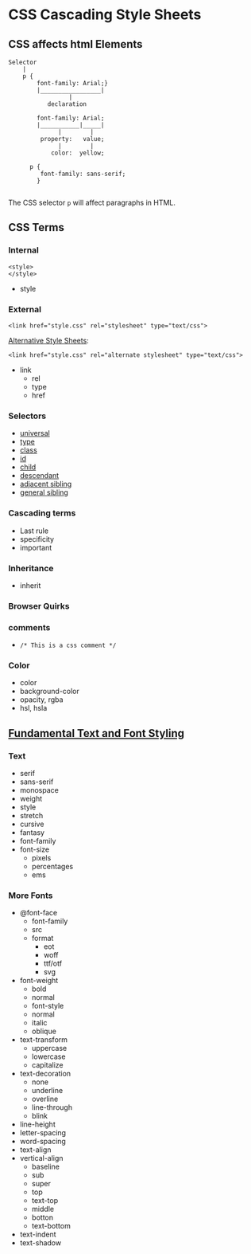 # CSS Cascading Style Sheets

## CSS affects html Elements

```
Selector
	|
	p { 
	    font-family: Arial;}                 
	    |_________________|
	             |
	       declaration
             	       
	    font-family: Arial;
	    |___________|_____|
	          |        |  
	     property:   value;
	          |        |
	        color:  yellow;
	        
	  p {
	     font-family: sans-serif;
	    }     
     
```
The CSS selector ```p``` will affect paragraphs in HTML.


## CSS Terms

### Internal
```
<style>
</style>
```
* style

### External
```
<link href="style.css" rel="stylesheet" type="text/css">
```

[Alternative Style Sheets](https://developer.mozilla.org/en-US/docs/Web/CSS/Alternative_style_sheets):
```
<link href="style.css" rel="alternate stylesheet" type="text/css">
```


* link 
	* rel
	* type
	* href

### Selectors
* [universal](https://developer.mozilla.org/en-US/docs/Web/CSS/Universal_selectors)
* [type](https://developer.mozilla.org/en-US/docs/Web/CSS/Type_selectors)
* [class](https://developer.mozilla.org/en-US/docs/Web/CSS/Class_selectors)
* [id](https://developer.mozilla.org/en-US/docs/Web/CSS/ID_selectors)
* [child](https://developer.mozilla.org/en-US/docs/Web/CSS/Child_selectors)
* [descendant](https://developer.mozilla.org/en-US/docs/Web/CSS/Descendant_selectors)
* [adjacent sibling](https://developer.mozilla.org/en-US/docs/Web/CSS/Adjacent_sibling_selectors)
* [general sibling](https://developer.mozilla.org/en-US/docs/Web/CSS/General_sibling_selectors)

### Cascading terms
* Last rule
* specificity
* important

### Inheritance
* inherit

### Browser Quirks

### comments
* ```/* This is a css comment */```

### Color
* color
* background-color
* opacity, rgba
* hsl, hsla

## [Fundamental Text and Font Styling](https://developer.mozilla.org/en-US/docs/Learn/CSS/Styling_text/Fundamentals)

### Text
* serif
* sans-serif
* monospace
* weight
* style
* stretch
* cursive 
* fantasy
* font-family
* font-size
	* pixels
	* percentages
	* ems

### More Fonts
* @font-face
 	* font-family
 	* src
 	* format
 		* eot
 		* woff
 		* ttf/otf
 		* svg
* font-weight
 	* bold
 	* normal 
 	* font-style
 	* normal
 	* italic
 	* oblique
* text-transform
 	* uppercase
 	* lowercase
 	* capitalize
* text-decoration
 	* none
 	* underline
 	* overline
 	* line-through
 	* blink
* line-height
* letter-spacing
* word-spacing
* text-align
* vertical-align
 	* baseline
 	* sub
 	* super
 	* top 
 	* text-top
 	* middle
 	* botton
 	* text-bottom
* text-indent
* text-shadow 
